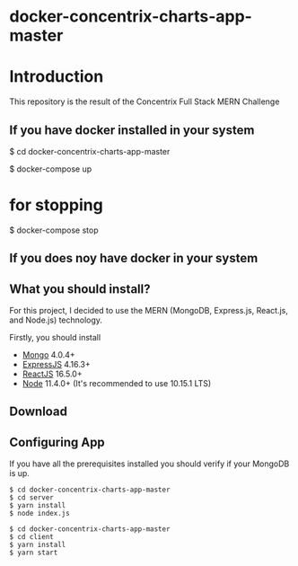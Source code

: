 # docker-concentrix-charts-app-master

# Introduction

This repository is the result of the Concentrix Full Stack MERN Challenge
## If you have docker installed in your system

$ cd docker-concentrix-charts-app-master

$ docker-compose up

# for stopping
$ docker-compose stop

## If you does noy have docker in your system


## What you should install?

For this project, I decided to use the MERN (MongoDB, Express.js, React.js, and Node.js) technology.


Firstly, you should install

-   [Mongo](https://www.mongodb.com/) 4.0.4+
-   [ExpressJS](https://expressjs.com/) 4.16.3+
-   [ReactJS](https://reactjs.org/) 16.5.0+
-   [Node](https://nodejs.org/en/) 11.4.0+ (It's recommended to use 10.15.1 LTS)

## Download



## Configuring App

If you have all the prerequisites installed you should verify if your MongoDB is up.

```
$ cd docker-concentrix-charts-app-master
$ cd server
$ yarn install
$ node index.js
```

```
$ cd docker-concentrix-charts-app-master
$ cd client
$ yarn install
$ yarn start
```
